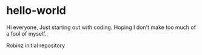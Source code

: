 # hello-world
Hi everyone,
Just starting out with coding. Hoping I don't make too much of a fool of myself.

Robinz initial repository
